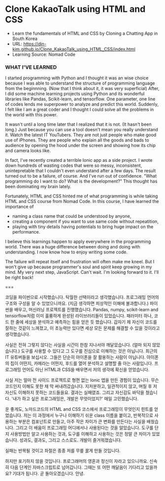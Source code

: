 # Clone KakaoTalk using HTML and CSS

- Learn the fundamentals of HTML and CSS by Cloning a Chatting App in South Korea
- URL: https://din-kim.github.io/Clone_KakaoTalk_using_HTML_CSS/index.html
- Learning Source: Nomad Code

### WHAT I'VE LEARNED

I started programming with Python and I thought it was an wise choice
because I was able to understand the structure of programming language from the beginnning. (Now that I think about it, it was very superficial)
After, I did some machine learning projects using Python and its wonderful libraries like Pandas, Scikit-learn, and tensorflow.
One parameter, one line of codes lends me superpower to analyze and predict this world.
Suddenly, I felt like I am a great coder and I thought I could solve all the problems in the world with this power.

It wasn't until a long time later that I realized that it is not. (It hasn't been long.)
Just because you can use a tool doesn't mean you really understand it.
Watch the latest IT YouTubers.
They are not just people who make good use of iPhones.
They are people who explain all the goods and bads to audience by opening the hood under the screen and showing how its chip and camera looks like.

In fact, I've recently created a terrible Ionic app as a side project.
I wrote down hundreds of wasting codes that were so messy, inconsistent, unintepretable that I couldn't even understand after a few days.
The result turned out to be a failure, of course. And I've run out of confidence.
"What programming do I want to do? What is the development?" This thought has been dominating my brain lately.

Fortunately, HTML and CSS hinted me of what programming is while taking HTML and CSS course from Nomad Code.
In this course, I have learned the importance of

- naming a class name that could be understood by anyone,
- creating a component if you want to use same code without repeatition,
- playing with tiny details having potentials to bring huge impact on the performance.

I believe this learnings happen to apply everywhere in the programming world.
There was a huge difference between doing and doing with understanding.
I now know how to enjoy writing some code.

The failure will repeat itself and frustration will often make me kneel.
But I won't give up because programmer's soul and spirit keep growing in my mind.
My very next step, JavaScript.
Can't wait. I'm looking forward to it.
I'll be right back!

===

코딩을 파이썬으로 시작했습니다. 탁월한 선택이라고 생각했습니다.
프로그래밍 언어의 구조와 구성을 알 수 있었으니까요. (지금 생각하면 피상적인 이해에 불과합니다.)
파이썬을 배우고, 머신러닝 프로젝트를 진행했습니다.
Pandas, numpy, scikit-learn and tensorflow처럼 이미 훌륭하게 완성된 라이브러리들이 있었습니다.
패러미터 하나, 코드 한 줄에 세상을 분석하고 예측하는 힘을 얻은 듯 했습니다.
갑자기 제 자신이 코드를 잘하는 것같이 느껴졌고, 이 초능력만 있다면 세상 모든 문제를 해결할 수 있을 것이라고 생각했습니다.

사실은 전혀 그렇지 않다는 사실을 시간이 한참 지나서야 깨달았습니다. (얼마 되지 않았습니다.)
도구를 사용할 수 있다고 그 도구를 진심으로 이해하는 것은 아닙니다.
최근의 IT 유튜버들을 보십시오. 그들은 단순히 아이폰을 잘 활용하는 사람이 아닙니다.
아이폰의 칩이 어떤지, 카메라는 어떤지, 후드를 열어 분석하고 설명할 줄 아는 사람입니다.
프로그래밍 언어도 아닌 HTML과 CSS을 배우면서 저의 생각에 확신을 얻었습니다.

사실 저는 얼마 전 사이드 프로젝트로 형편 없는 Ionic 앱을 만든 경험이 있습니다.
무슨 코드인지 이해도 못한 채 막 써내려갔습니다.
지저분하고, 일관적이지 않고, 며칠 후 저 자신도 이해하지 못하는 코드들을요.
결과는 실패였죠. 그리고 자신감도 바닥을 쳤습니다.
'내가 하고 싶은 프로그래밍은, 개발은 무엇이었지?' 매일 고민했습니다.

운 좋게도, 노마드코드의 HTML and CSS 코스에서 프로그래밍이 무엇인지 힌트를 얻었습니다.
저는 이 과정에서 누구나 이해하기 쉬운 class 이름을 붙이고,
반복적으로 사용하는 부분은 컴포넌트로 만들고,
아주 작은 차이가 큰 변화를 만든다는 사실을 배웠습니다.
그리고 이 배움이 프로그래밍 어디에서나 사용된다는 것을 알았습니다.
도구를 단지 사용방법만 알고 사용하는 것과,
도구를 이해하고 사용하는 것은 정말 큰 차이가 있었습니다.
성과도, 결과도, 그리고 스스로도. 개발이 즐거워졌습니다.

실패는 반복될 것이고
좌절은 종종 저를 무릎 꿇게 만들 것입니다.

하지만 포기하지 않을 것입니다.
프로그래머의 영혼과 정신이 자라고 있으니까요.
신속히 다음 단계인 자바스크립트로 넘어갑니다.
그때는 또 어떤 깨달음이 기다리고 있을까요?
기대가 됩니다. 곧 돌아오겠습니다. 안녕.

